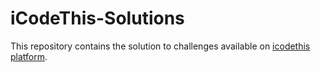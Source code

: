 # iCodeThis-Solutions
This repository contains the solution to challenges available on [icodethis platform](icodethis.com).
